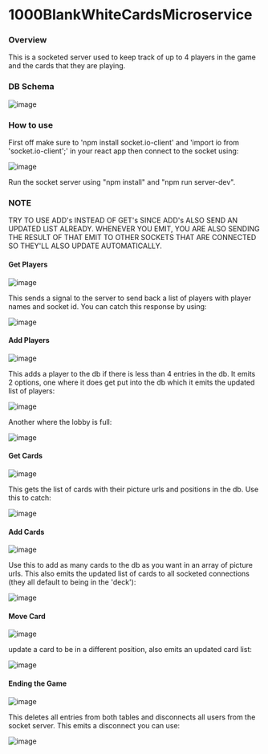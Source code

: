 # 1000BlankWhiteCardsMicroservice

### Overview
This is a socketed server used to keep track of up to 4 players in the game and the cards that they are playing.

### DB Schema

![image](https://user-images.githubusercontent.com/68455115/159383553-54edd07d-f8ee-4db0-b73b-79ed39763e05.png)

### How to use
First off make sure to 'npm install socket.io-client' and 'import io from 'socket.io-client';' in your react app then connect to the socket using:

![image](https://user-images.githubusercontent.com/68455115/159384781-6a21128d-26bf-43c6-bc30-59289b3c50b3.png)

Run the socket server using "npm install" and "npm run server-dev".

### NOTE
TRY TO USE ADD's INSTEAD OF GET's SINCE ADD's ALSO SEND AN UPDATED LIST ALREADY. WHENEVER YOU EMIT, YOU ARE ALSO SENDING THE RESULT OF THAT EMIT TO OTHER SOCKETS THAT ARE CONNECTED SO THEY'LL ALSO UPDATE AUTOMATICALLY.

#### Get Players
![image](https://user-images.githubusercontent.com/68455115/159384274-618e05f0-46b3-44e4-aa0a-77bda5497ce8.png)

This sends a signal to the server to send back a list of players with player names and socket id. You can catch this response by using:

![image](https://user-images.githubusercontent.com/68455115/159384530-bfcc2fe8-718b-4681-a78d-ca77ab1ba3d9.png)

#### Add Players
![image](https://user-images.githubusercontent.com/68455115/159384832-ea1bd1d3-b677-4fe4-80e4-9a3f596f9a94.png)

This adds a player to the db if there is less than 4 entries in the db. It emits 2 options, one where it does get put into the db which it emits the updated list of players: 

![image](https://user-images.githubusercontent.com/68455115/159384981-a6c6fe19-30e1-4e09-8f47-d1163b1faeda.png)

Another where the lobby is full: 

![image](https://user-images.githubusercontent.com/68455115/159385041-fc599f9a-3741-4a5f-8844-8fa7e3ad510f.png)

#### Get Cards
![image](https://user-images.githubusercontent.com/68455115/159385159-41147720-2e79-4e63-a3cd-3f3ab0b960dc.png)

This gets the list of cards with their picture urls and positions in the db. Use this to catch:

![image](https://user-images.githubusercontent.com/68455115/159385330-c0019552-500e-4c49-ad6c-effd299d73a4.png)

#### Add Cards
![image](https://user-images.githubusercontent.com/68455115/159385547-5ec6b0a3-6e7a-488e-ac6d-db2b5e0704c5.png)

Use this to add as many cards to the db as you want in an array of picture urls. This also emits the updated list of cards to all socketed connections (they all default to being in the 'deck'):

![image](https://user-images.githubusercontent.com/68455115/159385687-81782054-7146-44d1-b9ce-ca83ec39fd78.png)

#### Move Card
![image](https://user-images.githubusercontent.com/68455115/159385889-743fab63-1faf-47e2-95bf-701bf817843e.png)

update a card to be in a different position, also emits an updated card list:

![image](https://user-images.githubusercontent.com/68455115/159385687-81782054-7146-44d1-b9ce-ca83ec39fd78.png)

#### Ending the Game
![image](https://user-images.githubusercontent.com/68455115/159386057-cfb4777c-181a-45ca-a99c-fd50ce09e2ee.png)

This deletes all entries from both tables and disconnects all users from the socket server. This emits a disconnect you can use:

![image](https://user-images.githubusercontent.com/68455115/159386135-b6f697e6-1990-4bc2-9ccd-63a379184951.png)
